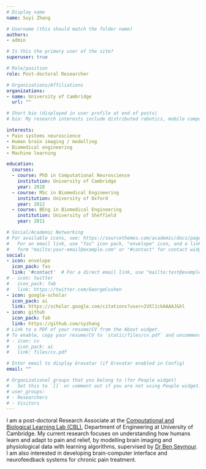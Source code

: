 ```yaml
---
# Display name
name: Suyi Zhang

# Username (this should match the folder name)
authors:
- admin

# Is this the primary user of the site?
superuser: true

# Role/position
role: Post-doctoral Researcher

# Organizations/Affiliations
organizations:
- name: University of Cambridge
  url: ""

# Short bio (displayed in user profile at end of posts)
# bio: My research interests include distributed robotics, mobile computing and programmable matter.

interests:
- Pain systems neuroscience
- Human brain imaging / modelling
- Biomedical engineering
- Machine learning

education:
  courses:
  - course: PhD in Computational Neuroscience
    institution: University of Cambridge
    year: 2018
  - course: MSc in Biomedical Engineering
    institution: University of Oxford
    year: 2012
  - course: BEng in Biomedical Engineering
    institution: University of Sheffield
    year: 2011

# Social/Academic Networking
# For available icons, see: https://sourcethemes.com/academic/docs/page-builder/#icons
#   For an email link, use "fas" icon pack, "envelope" icon, and a link in the
#   form "mailto:your-email@example.com" or "#contact" for contact widget.
social:
- icon: envelope
  icon_pack: fas
  link: '#contact'  # For a direct email link, use "mailto:test@example.org".
# - icon: twitter
#   icon_pack: fab
#   link: https://twitter.com/GeorgeCushen
- icon: google-scholar
  icon_pack: ai
  link: https://scholar.google.com/citations?user=2VXl1ckAAAAJ&hl
- icon: github
  icon_pack: fab
  link: https://github.com/syzhang
# Link to a PDF of your resume/CV from the About widget.
# To enable, copy your resume/CV to `static/files/cv.pdf` and uncomment the lines below.
# - icon: cv
#   icon_pack: ai
#   link: files/cv.pdf

# Enter email to display Gravatar (if Gravatar enabled in Config)
email: ""

# Organizational groups that you belong to (for People widget)
#   Set this to `[]` or comment out if you are not using People widget.
# user_groups:
# - Researchers
# - Visitors
---
```


<!-- Nelson Bighetti is a professor of artificial intelligence at the Stanford AI Lab. His research interests include distributed robotics, mobile computing and programmable matter. He leads the Robotic Neurobiology group, which develops self-reconfiguring robots, systems of self-organizing robots, and mobile sensor networks. -->

I am a post-doctoral Research Associate at the [Computational and Biological Learning Lab (CBL)](http://learning.eng.cam.ac.uk/Public/), Department of Engineering at University of Cambridge. My current research focuses on understanding how humans learn and adapt to pain and relief, by modelling brain imaging and physiological data with learning algorithms, supervised by [Dr Ben Seymour](http://www.seymourlab.com/). I am also interested in developing brain-computer interface and neurofeedback systems for chronic pain treatment. 